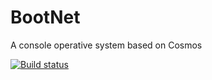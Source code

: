 # BootNet
A console operative system based on Cosmos

[![Build status](https://ci.appveyor.com/api/projects/status/negjf09e47kh0qhg?svg=true)](https://ci.appveyor.com/project/PtoBuon/bootnet)
